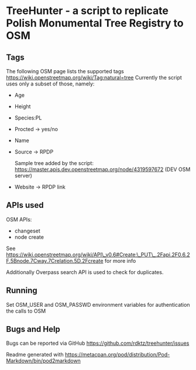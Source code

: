# TreeHunter - a script to replicate Polish Monumental Tree Registry to OSM 

## Tags

The following OSM page lists the supported tags https://wiki.openstreetmap.org/wiki/Tag:natural=tree
Currently the script uses only a subset of those, namely:

- Age
- Height
- Species:PL
- Procted -> yes/no
- Name
- Source -> RPDP

    Sample tree added by the script: https://master.apis.dev.openstreetmap.org/node/4319597672 (DEV OSM server)

- Website -> RPDP link

## APIs used

OSM APIs:

- changeset
- node create

See https://wiki.openstreetmap.org/wiki/API\_v0.6#Create:\_PUT\_.2Fapi.2F0.6.2F.5Bnode.7Cway.7Crelation.5D.2Fcreate 
for more info

Additionally Overpass search API is used to check for duplicates.

## Running

Set OSM\_USER and OSM\_PASSWD environment variables for authentication the calls to OSM

## Bugs and Help

Bugs can be reported via GitHub https://github.com/rdktz/treehunter/issues

Readme generated with https://metacpan.org/pod/distribution/Pod-Markdown/bin/pod2markdown 
